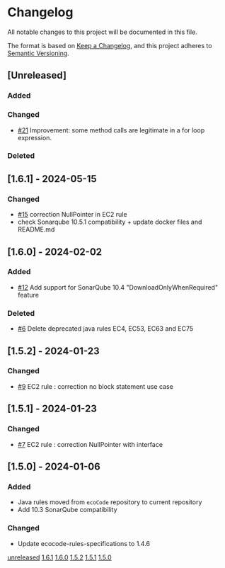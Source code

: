 # Changelog

All notable changes to this project will be documented in this file.

The format is based on [Keep a Changelog](https://keepachangelog.com/en/1.0.0/),
and this project adheres to [Semantic Versioning](https://semver.org/spec/v2.0.0.html).

## [Unreleased]

### Added

### Changed

- [#21](https://github.com/green-code-initiative/ecoCode-java/issues/21) Improvement: some method calls are legitimate in a for loop expression.

### Deleted

## [1.6.1] - 2024-05-15

### Changed

- [#15](https://github.com/green-code-initiative/ecoCode-java/issues/15) correction NullPointer in EC2 rule
- check Sonarqube 10.5.1 compatibility + update docker files and README.md

## [1.6.0] - 2024-02-02

### Added

- [#12](https://github.com/green-code-initiative/ecoCode-java/issues/12) Add support for SonarQube 10.4 "DownloadOnlyWhenRequired" feature

### Deleted

- [#6](https://github.com/green-code-initiative/ecoCode-java/pull/6) Delete deprecated java rules EC4, EC53, EC63 and EC75

## [1.5.2] - 2024-01-23

### Changed

- [#9](https://github.com/green-code-initiative/ecoCode-java/issues/9) EC2 rule : correction no block statement use case

## [1.5.1] - 2024-01-23

### Changed

- [#7](https://github.com/green-code-initiative/ecoCode-java/issues/7) EC2 rule : correction NullPointer with interface

## [1.5.0] - 2024-01-06

### Added

- Java rules moved from `ecoCode` repository to current repository
- Add 10.3 SonarQube compatibility

### Changed

- Update ecocode-rules-specifications to 1.4.6

[unreleased](https://github.com/green-code-initiative/ecoCode-java/compare/1.6.1...HEAD)
[1.6.1](https://github.com/green-code-initiative/ecoCode-java/compare/1.6.0...1.6.1)
[1.6.0](https://github.com/green-code-initiative/ecoCode-java/compare/1.5.2...1.6.0)
[1.5.2](https://github.com/green-code-initiative/ecoCode-java/compare/1.5.1...1.5.2)
[1.5.1](https://github.com/green-code-initiative/ecoCode-java/compare/1.5.0...1.5.1)
[1.5.0](https://github.com/green-code-initiative/ecoCode-java/releases/tag/1.5.0)

